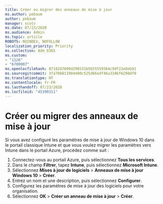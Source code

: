 ```yaml
---
title: Créer ou migrer des anneaux de mise à jour
ms.author: pebaum
author: pebaum
manager: scotv
ms.date: 07/23/2020
ms.audience: Admin
ms.topic: article
ROBOTS: NOINDEX, NOFOLLOW
localization_priority: Priority
ms.collection: Adm_O365
ms.custom:
- "1126"
- "6700007"
ms.openlocfilehash: 87102d7809d298531b5655559364c9df22e8eb91
ms.sourcegitcommit: 3fa780811984400c525d66edf46a3196f6290df0
ms.translationtype: HT
ms.contentlocale: fr-FR
ms.lasthandoff: 07/23/2020
ms.locfileid: "45390311"
---
```

# <a name="create-or-migrate-update-rings"></a>Créer ou migrer des anneaux de mise à jour

Si vous avez configuré les paramètres de mise à jour de Windows 10 dans le portail classique Intune et que vous voulez migrer les paramètres vers Intune dans le portail Azure, procédez comme suit :

1.  Connectez-vous au portail Azure, puis sélectionnez **Tous les services**.
2.  Dans le champ **Filtrer**, tapez **Intune**, puis sélectionnez **Microsoft Intune**.
3.  Sélectionnez **Mises à jour de logiciels**  >  **Anneaux de mise à jour Windows 10**  >  **Créer**.
4.  Entrez un nom et une description, puis sélectionnez **Configurer**.
5.  Configurez les paramètres de mise à jour des logiciels pour votre organisation.
6.  Sélectionnez **OK** > **Créer un anneau de mise à jour** > **Créer**.